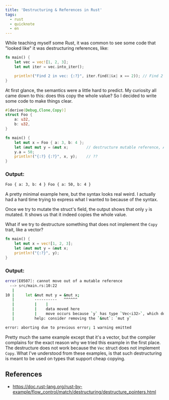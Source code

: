 ```yaml
---
title: 'Destructuring & References in Rust'
tags:
  - rust
  - quicknote
  - en
---
```


While teaching myself some Rust, it was common to see some code that "looked like" it was destructuring references, like:

```rust
fn main() {
    let vec = vec![1, 2, 3];
    let mut iter = vec.into_iter();

    println!("Find 2 in vec: {:?}", iter.find(|&x| x == 2)); // Find 2 in vec: Some(2)
}
```

At first glance, the semantics were a little hard to predict. My curiosity all came down to this: does this copy the whole value? So I decided to write some code to make things clear.

```rust
#[derive(Debug,Clone,Copy)]
struct Foo {
    a: u32,
    b: u32,
}

fn main() {
    let mut x = Foo { a: 3, b: 4 };
    let &mut mut y = &mut x;        // destructure mutable reference, AND the variable is mutable
    y.a = 50;
    println!("{:?} {:?}", x, y);    // ??
}
```

### Output:

```bash
Foo { a: 3, b: 4 } Foo { a: 50, b: 4 }
```

A pretty minimal example here, but the syntax looks real weird. I actually had a hard time trying to express what I wanted to because of the syntax.

Once we try to mutate the struct's field, the output shows that only `y` is mutated. It shows us that it indeed copies the whole value.

What if we try to destructure something that does not implement the `Copy` trait, like a vector?

```rust
fn main() {
    let mut x = vec![1, 2, 3];
    let &mut mut y = &mut x;
    println!("{:?}", y);
}
```

### Output:

```bash
error[E0507]: cannot move out of a mutable reference
  --> src/main.rs:10:22
   |
10 |     let &mut mut y = &mut x;
   |         ----------   ^^^^^^
   |         |    |
   |         |    data moved here
   |         |    move occurs because `y` has type `Vec<i32>`, which does not implement the `Copy` trait
   |         help: consider removing the `&mut`: `mut y`

error: aborting due to previous error; 1 warning emitted
```

Pretty much the same example except that it's a vector, but the compiler complains for the exact reason why we tried this example in the first place. The destructure does not work because the `Vec` struct does not implement `Copy`. What I've understood from these examples, is that such destructuring is meant to be used on types that support cheap copying.

## References

- https://doc.rust-lang.org/rust-by-example/flow_control/match/destructuring/destructure_pointers.html
